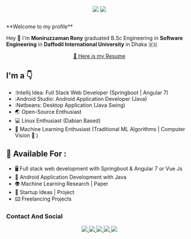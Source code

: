 <p align='center'>
<img align='center' src="https://github-readme-stats.vercel.app/api?username=monirozzaman">
<img align='center' src = "https://github-readme-stats.vercel.app/api/top-langs/?username=monirozzaman&hide_border=true&layout=compact">
<p/>
<br>
**Welcome to my profile**

Hey :wave: I'm **Moniruzzaman Rony** graduated B.Sc Engineering  in **Software Engineering** in **Daffodil International University** in Dhaka :bangladesh:

<p align='center'>
 <a href = "https://drive.google.com/drive/folders/11rF1eZOeLsv6Hgj3P9AN9FvoezelKQlo?usp=sharing" > 🧠 Here is my Resume </a> 
<p/>


## I'm a  :point_down:

- :Intellij Idea: Full Stack Web Developer (Springboot | Angular 7)
- :Android Studio: Android Application Developer (Java)
- :Netbeans: Desktop Application (Java Swing)
- 🌏 Open-Source Enthusiast
- :computer: Linux Enthusiast (Dabian Based)
- 👾 Machine Learning Enthusiast (Traditional ML Algorithms | Computer Vision 👀 )



## 🤝 Available For : 

- 🖥️ Full stack web development with Springboot & Angular 7 or Vue Js   
- 📱 Android Application Development with Java 
- 👽 Machine Learning Research | Paper 
- 🤞 Startup Ideas | Project
- ⌨️ Freelancing Projects 


### Contact And Social

<p align='center'>
 <a href = "mailto:eproni29@gmail.com" > <img src="https://img.shields.io/badge/--email?label=E-mail&logo=microsoft-outlook&style=social" > </a> 
 <a href = "https://twitter.com/eproni29" > <img src="https://img.shields.io/badge/--twitter?label=Twitter&logo=Twitter&style=social" > </a> 
 <a href = "https://www.linkedin.com/in/eproni29" > <img src="https://img.shields.io/badge/--linkedin?label=LinkedIn&logo=LinkedIn&style=social" > </a> 
 <a href = "https://www.facebook.com/monirozzaman.roni.bd" > <img src="https://img.shields.io/badge/--facebook?label=Facebook&logo=Facebook-outlook&style=social" > </a> 
 <a href = "https://monirozzaman.github.io/me/" > <img src="https://img.shields.io/badge/--quora?label=Portfolio&logo=quora-outlook&style=social" >  </a>
<p/>

